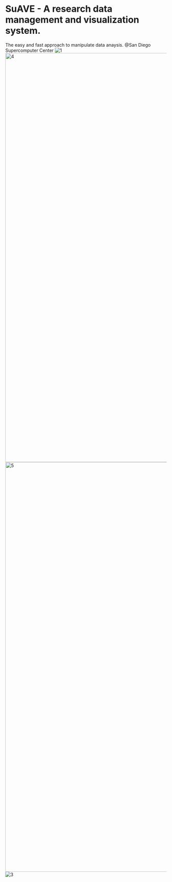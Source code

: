 # SuAVE - A research data management and visualization system.
The easy and fast approach to manipulate data anaysis. 
@San Diego Supercomputer Center
![1](https://cloud.githubusercontent.com/assets/11729695/14579514/dae0a08e-0361-11e6-81c4-827ba7c2e52e.png)
<img width="1277" alt="4" src="https://cloud.githubusercontent.com/assets/11729695/14648901/799aab34-0619-11e6-9e8f-ea0e157ffc44.png">
<img width="1279" alt="5" src="https://cloud.githubusercontent.com/assets/11729695/14648903/7bfe13fc-0619-11e6-9568-a8b5a2207151.png">
![3](https://cloud.githubusercontent.com/assets/11729695/14579539/a2eada68-0362-11e6-8082-6515253f10cd.png)
